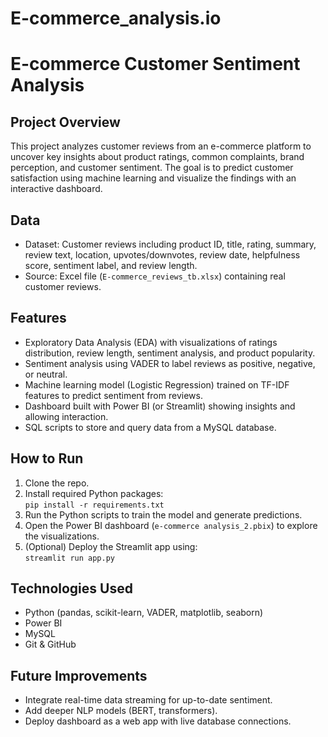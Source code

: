 # E-commerce_analysis.io
# E-commerce Customer Sentiment Analysis

## Project Overview
This project analyzes customer reviews from an e-commerce platform to uncover key insights about product ratings, common complaints, brand perception, and customer sentiment. The goal is to predict customer satisfaction using machine learning and visualize the findings with an interactive dashboard.

## Data
- Dataset: Customer reviews including product ID, title, rating, summary, review text, location, upvotes/downvotes, review date, helpfulness score, sentiment label, and review length.
- Source: Excel file (`E-commerce_reviews_tb.xlsx`) containing real customer reviews.

## Features
- Exploratory Data Analysis (EDA) with visualizations of ratings distribution, review length, sentiment analysis, and product popularity.
- Sentiment analysis using VADER to label reviews as positive, negative, or neutral.
- Machine learning model (Logistic Regression) trained on TF-IDF features to predict sentiment from reviews.
- Dashboard built with Power BI (or Streamlit) showing insights and allowing interaction.
- SQL scripts to store and query data from a MySQL database.

## How to Run
1. Clone the repo.
2. Install required Python packages:  
   `pip install -r requirements.txt`
3. Run the Python scripts to train the model and generate predictions.
4. Open the Power BI dashboard (`e-commerce analysis_2.pbix`) to explore the visualizations.
5. (Optional) Deploy the Streamlit app using:  
   `streamlit run app.py`

## Technologies Used
- Python (pandas, scikit-learn, VADER, matplotlib, seaborn)
- Power BI
- MySQL
- Git & GitHub

## Future Improvements
- Integrate real-time data streaming for up-to-date sentiment.
- Add deeper NLP models (BERT, transformers).
- Deploy dashboard as a web app with live database connections.




